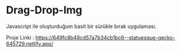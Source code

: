 # Drag-Drop-Img 
Javascript ile oluşturduğum basit bir sürükle bırak uygulaması.

Proje Linki : https://649fc8b48cd57a7b34cb1bc6--statuesque-gecko-645729.netlify.app/

